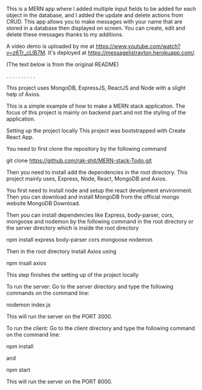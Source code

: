 This is a MERN app where I added multiple input fields to be added for each object in the database, and I added the update and delete actions from CRUD. This app allows you to make messages with your name that are stored in a database then displayed on screen. You can create, edit and delete these messages thanks to my additions. 

A video demo is uploaded by me at https://www.youtube.com/watch?v=z6Tr_cLIB7M. It's deployed at https://messagelistrayton.herokuapp.com/.

(The text below is from the original README)

. . . . . . . . . .

This project uses MongoDB, ExpressJS, ReactJS and Node with a slight help of Axios.

This is a simple example of how to make a MERN stack application. The focus of this project is mainly on backend part and not the styling of the application.

Setting up the project locally
This project was bootstrapped with Create React App.

You need to first clone the repository by the following command

git clone https://github.com/rak-shit/MERN-stack-Todo.git

Then you need to install add the dependencies in the root directory. This project mainly uses, Express, Node, React, MongoDB and Axios.

You first need to install node and setup the react develpment environment. Then you can download and install MongoDB from the official mongo website MongoDB Download.

Then you can install dependencies like Express, body-parser, cors, mongoose and nodemon by the following command in the root directory or the server directory which is inside the root directory

npm install express body-parser cors mongoose nodemon

Then in the root directory install Axios using

npm insall axios

This step finishes the setting up of the project locally

To run the server:
Go to the server directory and type the following commands on the command line:

nodemon index.js

This will run the server on the PORT 3000.

To run the client:
Go to the client directory and type the following command on the command line:

npm install

and

npm start

This will run the server on the PORT 8000.
